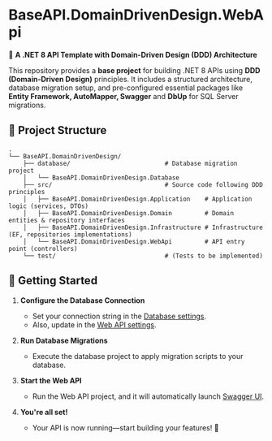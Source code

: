 # BaseAPI.DomainDrivenDesign.WebApi

🚀 **A .NET 8 API Template with Domain-Driven Design (DDD) Architecture**  

This repository provides a **base project** for building .NET 8 APIs using **DDD (Domain-Driven Design)** principles.
It includes a structured architecture, database migration setup, and pre-configured essential packages like **Entity Framework, AutoMapper, Swagger** and **DbUp** for SQL Server migrations.

## 📂 Project Structure  

```plaintext
.
└── BaseAPI.DomainDrivenDesign/
    ├── database/                          # Database migration project
    │   └── BaseAPI.DomainDrivenDesign.Database
    ├── src/                               # Source code following DDD principles
    │   ├── BaseAPI.DomainDrivenDesign.Application    # Application logic (services, DTOs)
    │   ├── BaseAPI.DomainDrivenDesign.Domain         # Domain entities & repository interfaces
    │   ├── BaseAPI.DomainDrivenDesign.Infrastructure # Infrastructure (EF, repositories implementations)
    │   └── BaseAPI.DomainDrivenDesign.WebApi         # API entry point (controllers)
    └── test/                              # (Tests to be implemented)
```


## 🚀 Getting Started  

1. **Configure the Database Connection**  
   - Set your connection string in the [Database settings](./BaseAPI.DomainDrivenDesign/database/BaseAPI.DomainDrivenDesign.Database/App_Config/Database.settings.json).  
   - Also, update in the [Web API settings](./BaseAPI.DomainDrivenDesign/src/BaseAPI.DomainDrivenDesign.WebApi/appsettings.json).  

2. **Run Database Migrations**  
   - Execute the database project to apply migration scripts to your database.  

3. **Start the Web API**  
   - Run the Web API project, and it will automatically launch [Swagger UI](https://localhost:7164/swagger/index.html).  

4. **You're all set!**  
   - Your API is now running—start building your features! 🚀  

